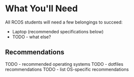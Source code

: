 # What You'll Need

All RCOS students will need a few belongings to succeed:
- Laptop (recommended specifications below)
- TODO - what else?

## Recommendations

TODO - recommended operating systems
TODO - dotfiles recommendations
TODO - list OS-specific recommendations
